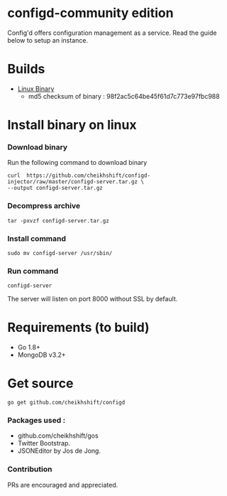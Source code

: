 # configd-community edition

Config'd offers configuration management as a service. Read the guide below to setup an instance.

# Builds

- [Linux Binary](https://github.com/cheikhshift/configd/raw/master/configd-server.tar.gz)
	- md5 checksum of binary : 98f2ac5c64be45f61d7c773e97fbc988

# Install binary on linux

### Download binary

Run the following command to download binary

	curl  https://github.com/cheikhshift/configd-injector/raw/master/configd-server.tar.gz \
  	--output configd-server.tar.gz

### Decompress archive

	tar -pxvzf configd-server.tar.gz

### Install command

	sudo mv configd-server /usr/sbin/


### Run command

	configd-server

The server will listen on port 8000 without SSL by default.


# Requirements (to build)

- Go 1.8+
- MongoDB v3.2+

# Get source

	go get github.com/cheikhshift/configd


### Packages used :
- github.com/cheikhshift/gos
- Twitter Bootstrap. 
- JSONEditor by Jos de Jong.

### Contribution

PRs are encouraged and appreciated. 

